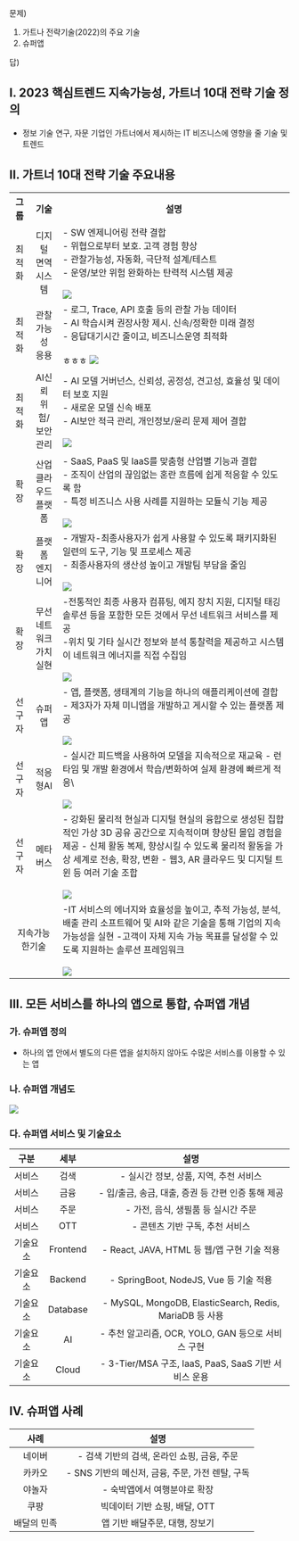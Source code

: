 문제)
1. 가트나 전략기술(2022)의 주요 기술
2. 슈퍼앱

답)
 
## I. 2023 핵심트렌드 지속가능성, 가트너 10대 전략 기술 정의

- 정보 기술 연구, 자문 기업인 가트너에서 제시하는 IT 비즈니스에 영향을 줄 기술 및 트렌드

## II. 가트너 10대 전략 기술 주요내용

<table>
    <style>
        th, td { text-align: center; }
        .desc { text-align: left; }
    </style>
    <tr>
        <th>그룹</th>
        <th>기술</th>
        <th>설명</th>
    </tr>
    <tr>
        <td>최적화</td>
        <td>디지털<br>면역<br>시스템</td>
        <td class="desc">
        - SW 엔제니어링 전략 결합<br>
        - 위협으로부터 보호. 고객 경험 향상<br>
        - 관찰가능성, 자동화, 극단적 설계/테스트<br>
        - 운영/보안 위험 완화하는 탄력적 시스템 제공<br><br>
        <img src="./Images/DS003_1.png">
        </td>    
    </tr>
    <tr>
        <td>최적화</td>
        <td>관찰<br>가능성<br>응용</td>
        <td class="desc">
         - 로그, Trace, API 호출 등의 관찰 가능 데이터<br>
         - AI 학습시켜 권장사항 제시. 신속/정확한 미래 결정<br>
         - 응답대기시간 줄이고, 비즈니스운영 최적화<br><br>ㅎㅎㅎ
        <img src="./Images/DS003_2.png">
        </td>    
    </tr>
    <tr>
        <td>최적화</td>
        <td>AI신뢰<br>위험/보안<br>관리</td>
        <td class="desc">
         - AI 모델 거버넌스, 신뢰성, 공정성, 견고성, 효율성 및 데이터 보호 지원<br>
         - 새로운 모델 신속 배포<br>
         - AI보안 적극 관리, 개인정보/윤리 문제 제어 결합<br><br>
        <img src="./Images/DS003_3.png">
        </td>     
    </tr>
    <tr>
        <td>확장</td>
        <td>산업<br>클라우드<br>플랫폼</td>
        <td class="desc">
         - SaaS, PaaS 및 IaaS를 맞춤형 산업별 기능과 결합<br>
- 조직이 산업의 끊임없는 혼란 흐름에 쉽게 적응할 수 있도록 함<br>
- 특정 비즈니스 사용 사례를 지원하는 모듈식 기능 제공<br><br>
        <img src="./Images/DS003_4.png">
        </td>     
    </tr>
    <tr>
        <td>확장</td>
        <td>플랫폼<br>엔지니어<br></td>
        <td class="desc">
         - 개발자-최종사용자가 쉽게 사용할 수 있도록 패키지화된 일련의 도구, 기능 및 프로세스 제공<br>
- 최종사용자의 생산성 높이고 개발팀 부담을 줄임<br><br>
        <img src="./Images/DS003_5.png">
        </td>  
    </tr>
    <tr>
        <td>확장</td>
        <td>무선네트워크<br>가치실현<br></td>
        <td class="desc">
         -전통적인 최종 사용자 컴퓨팅, 에지 장치 지원, 디지털 태깅 솔루션 등을 포함한 모든 것에서 무선 네트워크 서비스를 제공<br>
-위치 및 기타 실시간 정보와 분석 통찰력을 제공하고 시스템이 네트워크 에너지를 직접 수집임<br><br>
        <img src="./Images/DS003_6.png">
        </td>  
    </tr>
    <tr>
        <td>선구자</td>
        <td>슈퍼앱<br></td>
        <td class="desc">
        - 앱, 플랫폼, 생태계의 기능을 하나의 애플리케이션에 결합
        - 제3자가 자체 미니앱을 개발하고 게시할 수 있는 플랫폼 제공
        <br><br>
        <img src="./Images/DS003_7.png">
        </td>  
    </tr>
    <tr>
        <td>선구자</td>
        <td>적응형AI<br></td>
        <td class="desc">
        - 실시간 피드백을 사용하여 모델을 지속적으로 재교육
        - 런타임 및 개발 환경에서 학습/변화하여 실제 환경에 빠르게 적응\
        <br><br>
        <img src="./Images/DS003_8.png">
        </td>  
    </tr>
    <tr>
        <td>선구자</td>
        <td>메타버스<br></td>
        <td class="desc">
        - 강화된 물리적 현실과 디지털 현실의 융합으로 생성된 집합적인 가상 3D 공유 공간으로 지속적이며 향상된 몰입 경험을 제공
        - 신체 활동 복제, 향상시킬 수 있도록 물리적 활동을 가상 세계로 전송, 확장, 변환
        - 웹3, AR 클라우드 및 디지털 트윈 등 여러 기술 조합
        <br><br>
        <img src="./Images/DS003_9.png">
        </td>  
    </tr>    
    <tr>
        <td colspan="2">지속가능한기술</td>
        <td class="desc">
        -IT 서비스의 에너지와 효율성을 높이고, 추적 가능성, 분석, 배출 관리 소프트웨어 및 AI와 같은 기술을 통해 기업의 지속 가능성을 실현
        -고객이 자체 지속 가능 목표를 달성할 수 있도록 지원하는 솔루션 프레임워크
        <br><br>
        <img src="./Images/DS003_10.png">
        </td>  
    </tr>
</table>


## III. 모든 서비스를 하나의 앱으로 통합, 슈퍼앱 개념
### 가. 슈퍼앱 정의
- 하나의 앱 안에서 별도의 다른 앱을 설치하지 않아도 수많은 서비스를 이용할 수 있는 앱

### 나. 슈퍼앱 개념도
<img src="./Images/DS003_7.png">

### 다. 슈퍼앱 서비스 및 기술요소

구분 | 세부 | 설명
-- | -- | --
서비스 | 검색 | - 실시간 정보, 상품, 지역, 추천 서비스
서비스 | 금융 | - 입/출금, 송금, 대출, 증권 등 간편 인증 통해 제공
서비스 | 주문 | - 가전, 음식, 생필품 등 실시간 주문
서비스 | OTT | - 콘텐츠 기반 구독, 추천 서비스
기술요소 | Frontend | - React, JAVA, HTML 등 웹/앱 구현 기술 적용 
기술요소 | Backend | - SpringBoot, NodeJS, Vue 등 기술 적용
기술요소 | Database | - MySQL, MongoDB, ElasticSearch, Redis, MariaDB 등 사용
기술요소 | AI | - 추천 알고리즘, OCR, YOLO, GAN 등으로 서비스 구현
기술요소 | Cloud | - 3-Tier/MSA 구조, IaaS, PaaS, SaaS 기반 서비스 운용

## IV. 슈퍼앱 사례

사례 | 설명
-- | --
네이버 | - 검색 기반의 검색, 온라인 쇼핑, 금융, 주문
카카오 | - SNS 기반의 메신저, 금융, 주문, 가전 렌탈, 구독
야놀자 | - 숙박앱에서 여행분야로 확장
쿠팡 | 빅데이터 기반 쇼핑, 배달, OTT
배달의 민족 | 앱 기반 배달주문, 대행, 장보기 
